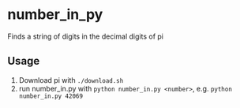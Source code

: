 # number_in_py
Finds a string of digits in the decimal digits of pi

## Usage
1. Download pi with `./download.sh`
2. run number_in.py with `python number_in.py <number>`, e.g. `python number_in.py 42069` 
